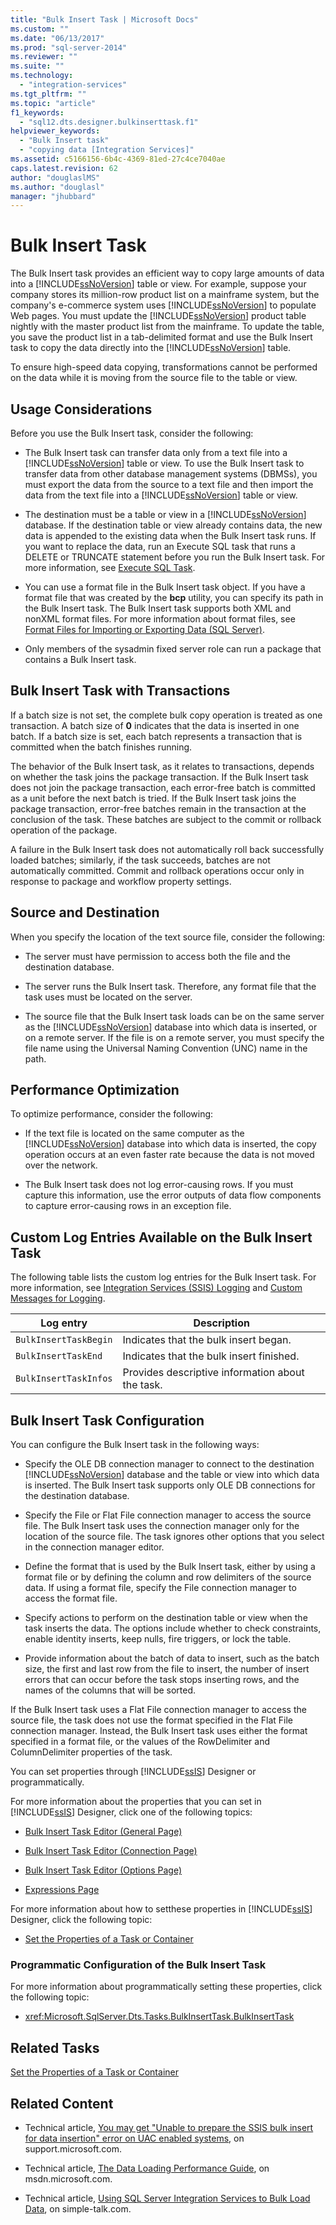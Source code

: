 ```yaml
---
title: "Bulk Insert Task | Microsoft Docs"
ms.custom: ""
ms.date: "06/13/2017"
ms.prod: "sql-server-2014"
ms.reviewer: ""
ms.suite: ""
ms.technology: 
  - "integration-services"
ms.tgt_pltfrm: ""
ms.topic: "article"
f1_keywords: 
  - "sql12.dts.designer.bulkinserttask.f1"
helpviewer_keywords: 
  - "Bulk Insert task"
  - "copying data [Integration Services]"
ms.assetid: c5166156-6b4c-4369-81ed-27c4ce7040ae
caps.latest.revision: 62
author: "douglaslMS"
ms.author: "douglasl"
manager: "jhubbard"
---
```

# Bulk Insert Task
  The Bulk Insert task provides an efficient way to copy large amounts of data into a [!INCLUDE[ssNoVersion](../includes/ssnoversion-md.md)] table or view. For example, suppose your company stores its million-row product list on a mainframe system, but the company's e-commerce system uses [!INCLUDE[ssNoVersion](../includes/ssnoversion-md.md)] to populate Web pages. You must update the [!INCLUDE[ssNoVersion](../includes/ssnoversion-md.md)] product table nightly with the master product list from the mainframe. To update the table, you save the product list in a tab-delimited format and use the Bulk Insert task to copy the data directly into the [!INCLUDE[ssNoVersion](../includes/ssnoversion-md.md)] table.  
  
 To ensure high-speed data copying, transformations cannot be performed on the data while it is moving from the source file to the table or view.  
  
## Usage Considerations  
 Before you use the Bulk Insert task, consider the following:  
  
-   The Bulk Insert task can transfer data only from a text file into a [!INCLUDE[ssNoVersion](../includes/ssnoversion-md.md)] table or view. To use the Bulk Insert task to transfer data from other database management systems (DBMSs), you must export the data from the source to a text file and then import the data from the text file into a [!INCLUDE[ssNoVersion](../includes/ssnoversion-md.md)] table or view.  
  
-   The destination must be a table or view in a [!INCLUDE[ssNoVersion](../includes/ssnoversion-md.md)] database. If the destination table or view already contains data, the new data is appended to the existing data when the Bulk Insert task runs. If you want to replace the data, run an Execute SQL task that runs a DELETE or TRUNCATE statement before you run the Bulk Insert task. For more information, see [Execute SQL Task](../../2014/integration-services/execute-sql-task.md).  
  
-   You can use a format file in the Bulk Insert task object. If you have a format file that was created by the **bcp** utility, you can specify its path in the Bulk Insert task. The Bulk Insert task supports both XML and nonXML format files. For more information about format files, see [Format Files for Importing or Exporting Data &#40;SQL Server&#41;](../../2014/database-engine/format-files-for-importing-or-exporting-data-sql-server.md).  
  
-   Only members of the sysadmin fixed server role can run a package that contains a Bulk Insert task.  
  
## Bulk Insert Task with Transactions  
 If a batch size is not set, the complete bulk copy operation is treated as one transaction. A batch size of **0** indicates that the data is inserted in one batch. If a batch size is set, each batch represents a transaction that is committed when the batch finishes running.  
  
 The behavior of the Bulk Insert task, as it relates to transactions, depends on whether the task joins the package transaction. If the Bulk Insert task does not join the package transaction, each error-free batch is committed as a unit before the next batch is tried. If the Bulk Insert task joins the package transaction, error-free batches remain in the transaction at the conclusion of the task. These batches are subject to the commit or rollback operation of the package.  
  
 A failure in the Bulk Insert task does not automatically roll back successfully loaded batches; similarly, if the task succeeds, batches are not automatically committed. Commit and rollback operations occur only in response to package and workflow property settings.  
  
## Source and Destination  
 When you specify the location of the text source file, consider the following:  
  
-   The server must have permission to access both the file and the destination database.  
  
-   The server runs the Bulk Insert task. Therefore, any format file that the task uses must be located on the server.  
  
-   The source file that the Bulk Insert task loads can be on the same server as the [!INCLUDE[ssNoVersion](../includes/ssnoversion-md.md)] database into which data is inserted, or on a remote server. If the file is on a remote server, you must specify the file name using the Universal Naming Convention (UNC) name in the path.  
  
## Performance Optimization  
 To optimize performance, consider the following:  
  
-   If the text file is located on the same computer as the [!INCLUDE[ssNoVersion](../includes/ssnoversion-md.md)] database into which data is inserted, the copy operation occurs at an even faster rate because the data is not moved over the network.  
  
-   The Bulk Insert task does not log error-causing rows. If you must capture this information, use the error outputs of data flow components to capture error-causing rows in an exception file.  
  
## Custom Log Entries Available on the Bulk Insert Task  
 The following table lists the custom log entries for the Bulk Insert task. For more information, see [Integration Services &#40;SSIS&#41; Logging](../../2014/integration-services/integration-services-ssis-logging.md) and [Custom Messages for Logging](../../2014/integration-services/custom-messages-for-logging.md).  
  
|Log entry|Description|  
|---------------|-----------------|  
|`BulkInsertTaskBegin`|Indicates that the bulk insert began.|  
|`BulkInsertTaskEnd`|Indicates that the bulk insert finished.|  
|`BulkInsertTaskInfos`|Provides descriptive information about the task.|  
  
## Bulk Insert Task Configuration  
 You can configure the Bulk Insert task in the following ways:  
  
-   Specify the OLE DB connection manager to connect to the destination [!INCLUDE[ssNoVersion](../includes/ssnoversion-md.md)] database and the table or view into which data is inserted. The Bulk Insert task supports only OLE DB connections for the destination database.  
  
-   Specify the File or Flat File connection manager to access the source file. The Bulk Insert task uses the connection manager only for the location of the source file. The task ignores other options that you select in the connection manager editor.  
  
-   Define the format that is used by the Bulk Insert task, either by using a format file or by defining the column and row delimiters of the source data. If using a format file, specify the File connection manager to access the format file.  
  
-   Specify actions to perform on the destination table or view when the task inserts the data. The options include whether to check constraints, enable identity inserts, keep nulls, fire triggers, or lock the table.  
  
-   Provide information about the batch of data to insert, such as the batch size, the first and last row from the file to insert, the number of insert errors that can occur before the task stops inserting rows, and the names of the columns that will be sorted.  
  
 If the Bulk Insert task uses a Flat File connection manager to access the source file, the task does not use the format specified in the Flat File connection manager. Instead, the Bulk Insert task uses either the format specified in a format file, or the values of the RowDelimiter and ColumnDelimiter properties of the task.  
  
 You can set properties through [!INCLUDE[ssIS](../includes/ssis-md.md)] Designer or programmatically.  
  
 For more information about the properties that you can set in [!INCLUDE[ssIS](../includes/ssis-md.md)] Designer, click one of the following topics:  
  
-   [Bulk Insert Task Editor &#40;General Page&#41;](../../2014/integration-services/bulk-insert-task-editor-general-page.md)  
  
-   [Bulk Insert Task Editor &#40;Connection Page&#41;](../../2014/integration-services/bulk-insert-task-editor-connection-page.md)  
  
-   [Bulk Insert Task Editor &#40;Options Page&#41;](../../2014/integration-services/bulk-insert-task-editor-options-page.md)  
  
-   [Expressions Page](../../2014/integration-services/expressions-page.md)  
  
 For more information about how to setthese properties in [!INCLUDE[ssIS](../includes/ssis-md.md)] Designer, click the following topic:  
  
-   [Set the Properties of a Task or Container](../../2014/integration-services/set-the-properties-of-a-task-or-container.md)  
  
### Programmatic Configuration of the Bulk Insert Task  
 For more information about programmatically setting these properties, click the following topic:  
  
-   <xref:Microsoft.SqlServer.Dts.Tasks.BulkInsertTask.BulkInsertTask>  
  
## Related Tasks  
 [Set the Properties of a Task or Container](../../2014/integration-services/set-the-properties-of-a-task-or-container.md)  
  
## Related Content  
  
-   Technical article, [You may get "Unable to prepare the SSIS bulk insert for data insertion" error on UAC enabled systems](http://go.microsoft.com/fwlink/?LinkId=233693), on support.microsoft.com.  
  
-   Technical article, [The Data Loading Performance Guide](http://go.microsoft.com/fwlink/?LinkId=233700), on msdn.microsoft.com.  
  
-   Technical article, [Using SQL Server Integration Services to Bulk Load Data](http://go.microsoft.com/fwlink/?LinkId=233701), on simple-talk.com.  
  
  